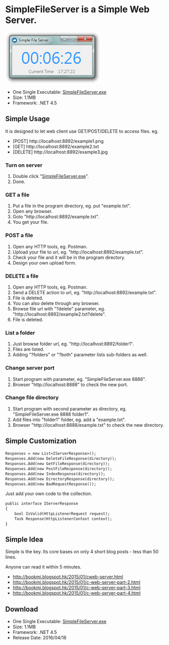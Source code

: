 # SimpleFileServer is a Simple Web Server.
![preview](https://raw.githubusercontent.com/tommyinb/SimpleFileServer/master/SimpleFileServer/bin/preview.png)
* One Single Executable: [SimpleFileServer.exe](https://raw.githubusercontent.com/tommyinb/SimpleFileServer/master/SimpleFileServer/bin/SimpleFileServer.exe)
* Size: 1.1MB
* Framework: .NET 4.5

## Simple Usage
It is designed to let web client use GET/POST/DELETE to access files. eg.
* [POST] http://localhost:8892/example1.png
* [GET] http://localhost:8892/example2.txt
* [DELETE] http://localhost:8892/example3.jpg

### Turn on server
1. Double click "[SimpleFileServer.exe](https://raw.githubusercontent.com/tommyinb/SimpleFileServer/master/SimpleFileServer/bin/SimpleFileServer.exe)".
2. Done.

### GET a file
1. Put a file in the program directory, eg. put "example.txt".
2. Open any browser.
3. Goto "http://localhost:8892/example.txt".
4. You get your file.

### POST a file
1. Open any HTTP tools, eg. Postman.
2. Upload your file to url, eg. "http://localhost:8892/example.txt".
3. Check your file and it will be in the program directory.
4. Design your own upload form.

### DELETE a file
1. Open any HTTP tools, eg. Postman.
2. Send a DELETE action to url, eg. "http://localhost:8892/example.txt".
3. File is deleted.
4. You can also delete through any  browser.
5. Browse file url with "?delete" parameter, eg. "http://localhost:8892/example2.txt?delete".
6. File is deleted.

### List a folder
1. Just browse folder url, eg. "http://localhost:8892/folder1".
2. Files are listed.
3. Adding "?folders" or "?both" parameter lists sub-folders as well.

### Change server port
1. Start program with parameter, eg. "SimpleFileServer.exe 8888".
2. Browser "http://localhost:8888" to check the new port.

### Change file directory
1. Start program with second parameter as directory, eg. "SimpleFileServer.exe 8888 folder1".
2. Add files into "folder1" folder, eg. add a "example.txt".
2. Browser "http://localhost:8888/example.txt" to check the new directory.

## Simple Customization
    Responses = new List<IServerResponse>();
    Responses.Add(new DeleteFileResponse(directory));
    Responses.Add(new GetFileResponse(directory));
    Responses.Add(new PostFileResponse(directory));
    Responses.Add(new IndexResponse(directory));
    Responses.Add(new DirectoryResponse(directory));
    Responses.Add(new BadRequestResponse());

Just add your own code to the collection.

    public interface IServerResponse
    {
        bool IsValid(HttpListenerRequest request);
        Task Response(HttpListenerContext context);
    }

## Simple Idea
Simple is the key. Its core bases on only 4 short blog posts - less than 50 lines.

Anyone can read it within 5 minutes.
* http://bookmi.blogspot.hk/2015/01/cweb-server.html
* http://bookmi.blogspot.hk/2015/01/c-web-server-part-2.html
* http://bookmi.blogspot.hk/2015/01/c-web-server-part-3.html
* http://bookmi.blogspot.hk/2015/01/c-web-server-part-4.html

## Download
* One Single Executable: [SimpleFileServer.exe](https://raw.githubusercontent.com/tommyinb/SimpleFileServer/master/SimpleFileServer/bin/SimpleFileServer.exe)
* Size: 1.1MB
* Framework: .NET 4.5
* Release Date: 2016/04/18
